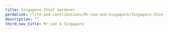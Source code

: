 ```yaml
---
title: Singapore Chief Gardener
permalink: /life-and-contributions/Mr-Lee-and-Singapore/Singapore-Chief-Gardener
description: ""
third_nav_title: Mr Lee & Singapore
---
```

